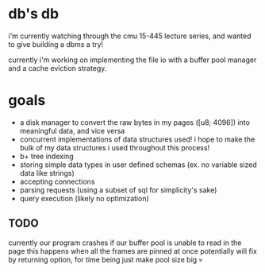 # db's db

i'm currently watching through the cmu 15-445 lecture series, and wanted to give building a dbms a try!

currently i'm working on implementing the file io with a buffer pool manager and a cache eviction strategy.

# goals

- a disk manager to convert the raw bytes in my pages ([u8; 4096]) into meaningful data, and vice versa
- concurrent implementations of data structures used! i hope to make the bulk of my data structures i used throughout this process!
- b+ tree indexing
- storing simple data types in user defined schemas (ex. no variable sized data like strings)
- accepting connections
- parsing requests (using a subset of sql for simplicity's sake)
- query execution (likely no optimization)

## TODO

currently our program crashes if our buffer pool is unable to read in the page
this happens when all the frames are pinned at once
potentially will fix by returning option, for time being just make pool size big :skull:
